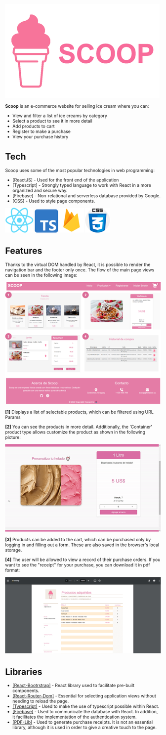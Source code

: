 ![SCOOP](./readme/readme-logo.png)


**Scoop** is an e-commerce website for selling ice cream where you can:


- View and filter a list of ice creams by category
- Select a product to see it in more detail
- Add products to cart
- Register to make a purchase
- View your purchase history


# Tech

Scoop uses some of the most popular technologies in web programming:

- [ReactJS] - Used for the front end of the application
- [Typescript] - Strongly typed language to work with React in a more organized and secure way.
- [Firebase] - Non-relational and serverless database provided by Google.
- [CSS] - Used to style page components.

![ReactJS_Image](./readme/React-icon.png)
![Typescript_Image](./readme/typescript-icon.png)
![Firebase_Image](./readme/firebase-icon.png)
![CSS_Image](./readme/css-icon.png)


# Features

Thanks to the virtual DOM handled by React, it is possible to render the navigation bar and the footer only once. The flow of the main page views can be seen in the following image:

![FEATURES_1](./readme/pages.png)

**[1]** Displays a list of selectable products, which can be filtered using URL Params

**[2]** You can see the products in more detail. Additionally, the 'Container' product type allows
customize the product as shown in the following picture:

![FEATURES_1](./readme/item-choser.gif)

**[3]** Products can be added to the cart, which can be purchased only by logging in and filling out a form. These are also saved in the browser's local storage.

**[4]** The user will be allowed to view a record of their purchase orders. If you want to see the "receipt" for your purchase, you can download it in pdf format:

![FEATURES_1](./readme/pdf.png)


# Libraries

- [[React-Bootrstrap]](https://react-bootstrap.github.io/) - React library used to facilitate pre-built components.
- [[React-Router-Dom]](https://v5.reactrouter.com/web/api/Redirect) - Essential for selecting application views without needing to reload the page.
- [[Typescript]](https://www.typescriptlang.org/docs/handbook/react.html) - Used to make the use of typescript possible within React.
- [[Firebase]](https://firebaseopensource.com/projects/rakannimer/react-firebase/) - Used to communicate the database with React. In addition, it facilitates the implementation of the authentication system.
- [[PDF-Lib]](https://pdf-lib.js.org/) - Used to generate purchase receipts. It is not an essential library, although it is used in order to give a creative touch to the page.